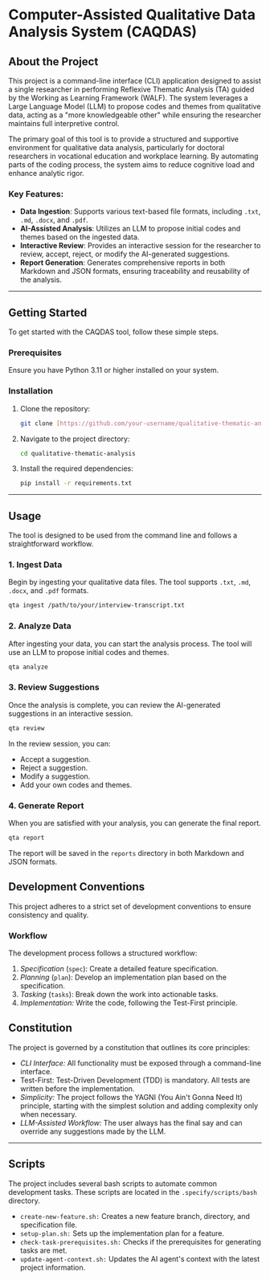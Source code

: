 # Computer-Assisted Qualitative Data Analysis System (CAQDAS)

## About the Project

This project is a command-line interface (CLI) application designed to assist a single researcher in performing Reflexive Thematic Analysis (TA) guided by the Working as Learning Framework (WALF). The system leverages a Large Language Model (LLM) to propose codes and themes from qualitative data, acting as a "more knowledgeable other" while ensuring the researcher maintains full interpretive control.

The primary goal of this tool is to provide a structured and supportive environment for qualitative data analysis, particularly for doctoral researchers in vocational education and workplace learning. By automating parts of the coding process, the system aims to reduce cognitive load and enhance analytic rigor.

### Key Features:
* **Data Ingestion**: Supports various text-based file formats, including `.txt`, `.md`, `.docx`, and `.pdf`.
* **AI-Assisted Analysis**: Utilizes an LLM to propose initial codes and themes based on the ingested data.
* **Interactive Review**: Provides an interactive session for the researcher to review, accept, reject, or modify the AI-generated suggestions.
* **Report Generation**: Generates comprehensive reports in both Markdown and JSON formats, ensuring traceability and reusability of the analysis.

---

## Getting Started

To get started with the CAQDAS tool, follow these simple steps.

### Prerequisites

Ensure you have Python 3.11 or higher installed on your system.

### Installation

1.  Clone the repository:
    ```sh
    git clone [https://github.com/your-username/qualitative-thematic-analysis.git](https://github.com/your-username/qualitative-thematic-analysis.git)
    ```
2.  Navigate to the project directory:
    ```sh
    cd qualitative-thematic-analysis
    ```
3.  Install the required dependencies:
    ```sh
    pip install -r requirements.txt
    ```

---

## Usage

The tool is designed to be used from the command line and follows a straightforward workflow.

### 1. Ingest Data

Begin by ingesting your qualitative data files. The tool supports `.txt`, `.md`, `.docx`, and `.pdf` formats.

```bash
qta ingest /path/to/your/interview-transcript.txt
```

### 2. Analyze Data
After ingesting your data, you can start the analysis process. The tool will use an LLM to propose initial codes and themes.

```bash
qta analyze
```

### 3. Review Suggestions
Once the analysis is complete, you can review the AI-generated suggestions in an interactive session.
```bash
qta review
```

In the review session, you can:

- Accept a suggestion.
- Reject a suggestion.
- Modify a suggestion.
- Add your own codes and themes.

### 4. Generate Report
When you are satisfied with your analysis, you can generate the final report.
```bash
qta report
```

The report will be saved in the `reports` directory in both Markdown and JSON formats.

## Development Conventions
This project adheres to a strict set of development conventions to ensure consistency and quality.

### Workflow
The development process follows a structured workflow:

1. *Specification* (`spec`): Create a detailed feature specification.
2. *Planning* (`plan`): Develop an implementation plan based on the specification.
3. *Tasking* (`tasks`): Break down the work into actionable tasks.
4. *Implementation:* Write the code, following the Test-First principle.

## Constitution
The project is governed by a constitution that outlines its core principles:
- *CLI Interface:* All functionality must be exposed through a command-line interface.
- Test-First: Test-Driven Development (TDD) is mandatory. All tests are written before the implementation.
- *Simplicity:* The project follows the YAGNI (You Ain't Gonna Need It) principle, starting with the simplest solution and adding complexity only when necessary.
- *LLM-Assisted Workflow:* The user always has the final say and can override any suggestions made by the LLM.

---

## Scripts
The project includes several bash scripts to automate common development tasks. These scripts are located in the `.specify/scripts/bash` directory.
- `create-new-feature.sh:` Creates a new feature branch, directory, and specification file.
- `setup-plan.sh:` Sets up the implementation plan for a feature.
- `check-task-prerequisites.sh:` Checks if the prerequisites for generating tasks are met.
- `update-agent-context.sh:` Updates the AI agent's context with the latest project information.
